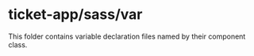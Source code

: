 # ticket-app/sass/var

This folder contains variable declaration files named by their component class.
